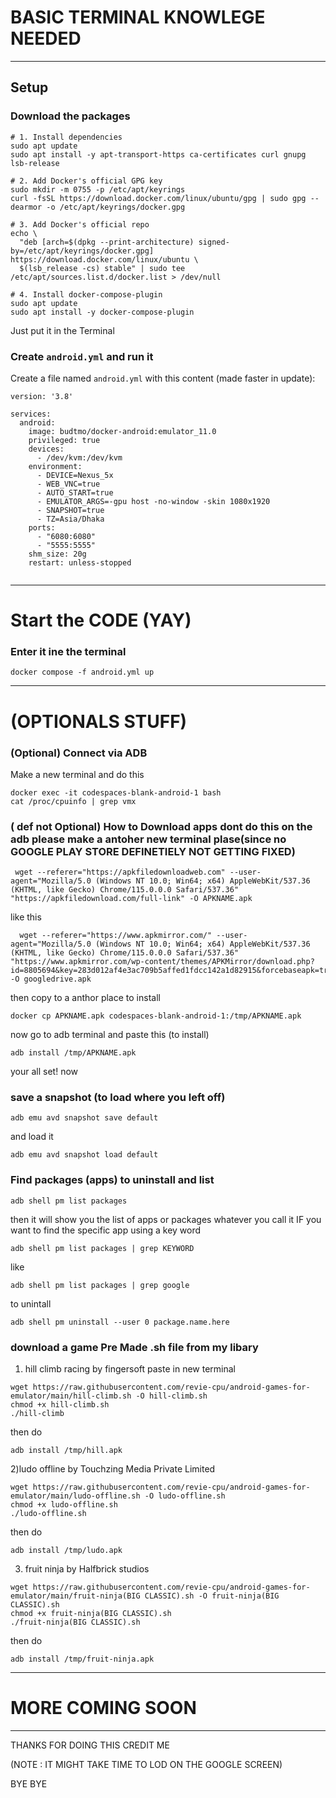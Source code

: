 # BASIC TERMINAL KNOWLEGE NEEDED
---

## Setup

### Download the packages

```
# 1. Install dependencies
sudo apt update
sudo apt install -y apt-transport-https ca-certificates curl gnupg lsb-release

# 2. Add Docker's official GPG key
sudo mkdir -m 0755 -p /etc/apt/keyrings
curl -fsSL https://download.docker.com/linux/ubuntu/gpg | sudo gpg --dearmor -o /etc/apt/keyrings/docker.gpg

# 3. Add Docker's official repo
echo \
  "deb [arch=$(dpkg --print-architecture) signed-by=/etc/apt/keyrings/docker.gpg] https://download.docker.com/linux/ubuntu \
  $(lsb_release -cs) stable" | sudo tee /etc/apt/sources.list.d/docker.list > /dev/null

# 4. Install docker-compose-plugin
sudo apt update
sudo apt install -y docker-compose-plugin
```
Just put it in the Terminal

### Create `android.yml` and run it

Create a file named `android.yml` with this content (made faster in update):

```
version: '3.8'

services:
  android:
    image: budtmo/docker-android:emulator_11.0
    privileged: true
    devices:
      - /dev/kvm:/dev/kvm
    environment:
      - DEVICE=Nexus_5x
      - WEB_VNC=true
      - AUTO_START=true
      - EMULATOR_ARGS=-gpu host -no-window -skin 1080x1920
      - SNAPSHOT=true
      - TZ=Asia/Dhaka
    ports:
      - "6080:6080"
      - "5555:5555"
    shm_size: 20g
    restart: unless-stopped


```

---
# Start the CODE (YAY)

### Enter it ine the terminal

```
docker compose -f android.yml up
```
---
#   (OPTIONALS STUFF) 
### (Optional) Connect via ADB
Make a new terminal and do this
```
docker exec -it codespaces-blank-android-1 bash
cat /proc/cpuinfo | grep vmx
```
### ( def not Optional) How to Download apps dont do this on the adb please make a antoher new terminal plase(since  no GOOGLE PLAY STORE DEFINETIELY NOT GETTING FIXED)

```
 wget --referer="https://apkfiledownloadweb.com" --user-agent="Mozilla/5.0 (Windows NT 10.0; Win64; x64) AppleWebKit/537.36 (KHTML, like Gecko) Chrome/115.0.0.0 Safari/537.36" "https://apkfiledownload.com/full-link" -O APKNAME.apk
```
like this
```
  wget --referer="https://www.apkmirror.com/" --user-agent="Mozilla/5.0 (Windows NT 10.0; Win64; x64) AppleWebKit/537.36 (KHTML, like Gecko) Chrome/115.0.0.0 Safari/537.36" "https://www.apkmirror.com/wp-content/themes/APKMirror/download.php?id=8805694&key=283d012af4e3ac709b5affed1fdcc142a1d82915&forcebaseapk=true" -O googledrive.apk
```
then copy to a anthor place to install
```
docker cp APKNAME.apk codespaces-blank-android-1:/tmp/APKNAME.apk
```
now go to adb terminal and paste this (to install)
```
adb install /tmp/APKNAME.apk
```
your all set! now
### save a snapshot (to load where you left off)
```
adb emu avd snapshot save default
```
and load it 
```
adb emu avd snapshot load default
```

### Find packages (apps) to uninstall and list
```
adb shell pm list packages
```
then it will show you the list of apps or packages whatever you call it
IF you want to find the specific app using a key word
```
adb shell pm list packages | grep KEYWORD
```
like 
```
adb shell pm list packages | grep google
```
to unintall
```
adb shell pm uninstall --user 0 package.name.here
```
### download a game Pre Made .sh file from my libary
1) hill climb racing by fingersoft
paste in new terminal
```
wget https://raw.githubusercontent.com/revie-cpu/android-games-for-emulator/main/hill-climb.sh -O hill-climb.sh
chmod +x hill-climb.sh
./hill-climb
```
then do 
```
adb install /tmp/hill.apk
```
2)ludo offline by Touchzing Media Private Limited
```
wget https://raw.githubusercontent.com/revie-cpu/android-games-for-emulator/main/ludo-offline.sh -O ludo-offline.sh
chmod +x ludo-offline.sh
./ludo-offline.sh
```
then do
```
adb install /tmp/ludo.apk
```
3) fruit ninja by Halfbrick studios
```
wget https://raw.githubusercontent.com/revie-cpu/android-games-for-emulator/main/fruit-ninja(BIG CLASSIC).sh -O fruit-ninja(BIG CLASSIC).sh
chmod +x fruit-ninja(BIG CLASSIC).sh
./fruit-ninja(BIG CLASSIC).sh
```
then do
```
adb install /tmp/fruit-ninja.apk
```
---
# MORE COMING SOON 
---
THANKS FOR DOING THIS CREDIT ME

(NOTE : IT MIGHT TAKE TIME TO LOD ON THE GOOGLE SCREEN)

BYE BYE
